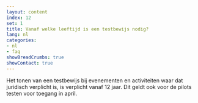 ```yaml
---
layout: content
index: 12
set: 1
title: Vanaf welke leeftijd is een testbewijs nodig? 
lang: nl
categories:
- nl
- faq
showBreadCrumbs: true
showContact: true
---
```

Het tonen van een testbewijs bij evenementen en activiteiten waar dat juridisch verplicht is, is verplicht vanaf 12 jaar. Dit geldt ook voor de pilots testen voor toegang in april.
